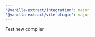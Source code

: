 ```yaml
---
'@vanilla-extract/integration': major
'@vanilla-extract/vite-plugin': major
---
```


Test new compiler
